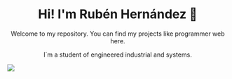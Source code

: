 <p align="center">
  <h1 align="center">Hi! I'm Rubén Hernández 👋</h1>
</p>

<p align="center">
  Welcome to my repository. You can find my projects like programmer web here.
</p>
<p align="center">
  I´m a student of engineered  industrial and systems. 
</p>
<img src="![Black and Yellow Geometric Opening Soon Banner](https://github.com/user-attachments/assets/80b5ef53-8664-4c25-97ab-4f4447c5dcd3)">
